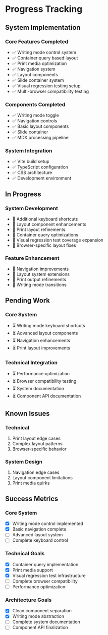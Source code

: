 # Progress Tracking

## System Implementation

### Core Features Completed

- ✅ Writing mode control system
- ✅ Container query based layout
- ✅ Print media optimization
- ✅ Navigation system
- ✅ Layout components
- ✅ Slide container system
- ✅ Visual regression testing setup
- ✅ Multi-browser compatibility testing

### Components Completed

- ✅ Writing mode toggle
- ✅ Navigation controls
- ✅ Basic layout components
- ✅ Slide container
- ✅ MDX processing pipeline

### System Integration

- ✅ Vite build setup
- ✅ TypeScript configuration
- ✅ CSS architecture
- ✅ Development environment

## In Progress

### System Development

- 🔄 Additional keyboard shortcuts
- 🔄 Layout component enhancements
- 🔄 Print layout refinements
- 🔄 Container query optimizations
- 🔄 Visual regression test coverage expansion
- 🔄 Browser-specific layout fixes

### Feature Enhancement

- 🔄 Navigation improvements
- 🔄 Layout system extensions
- 🔄 Print output refinements
- 🔄 Writing mode transitions

## Pending Work

### Core System

- ⏳ Writing mode keyboard shortcuts
- ⏳ Advanced layout components
- ⏳ Navigation enhancements
- ⏳ Print layout improvements

### Technical Integration

- ⏳ Performance optimization
- ⏳ Browser compatibility testing
- ⏳ System documentation
- ⏳ Component API documentation

## Known Issues

### Technical

1. Print layout edge cases
2. Complex layout patterns
3. Browser-specific behavior

### System Design

1. Navigation edge cases
2. Layout component limitations
3. Print media quirks

## Success Metrics

### Core System

- [x] Writing mode control implemented
- [x] Basic navigation complete
- [ ] Advanced layout system
- [ ] Complete keyboard control

### Technical Goals

- [x] Container query implementation
- [x] Print media support
- [x] Visual regression test infrastructure
- [ ] Complete browser compatibility
- [ ] Performance optimization

### Architecture Goals

- [x] Clean component separation
- [x] Writing mode abstraction
- [ ] Complete system documentation
- [ ] Component API finalization
